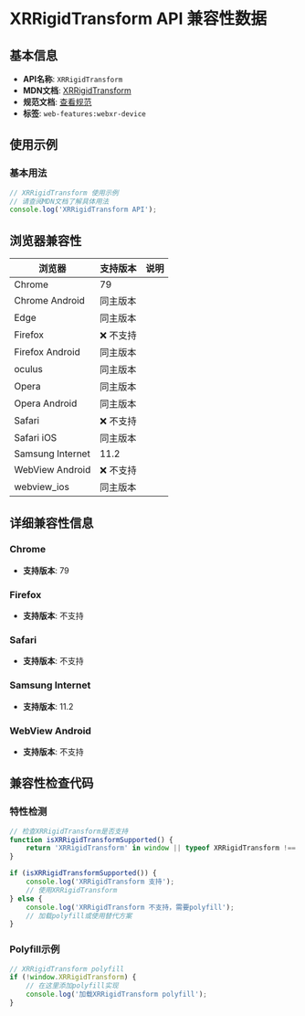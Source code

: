 # XRRigidTransform API 兼容性数据

## 基本信息

- **API名称**: `XRRigidTransform`
- **MDN文档**: [XRRigidTransform](https://developer.mozilla.org/docs/Web/API/XRRigidTransform)
- **规范文档**: [查看规范](https://immersive-web.github.io/webxr/#xrrigidtransform-interface)
- **标签**: `web-features:webxr-device`

## 使用示例

### 基本用法

```javascript
// XRRigidTransform 使用示例
// 请查阅MDN文档了解具体用法
console.log('XRRigidTransform API');
```

## 浏览器兼容性

| 浏览器 | 支持版本 | 说明 |
|--------|----------|------|
| Chrome | 79 |  |
| Chrome Android | 同主版本 |  |
| Edge | 同主版本 |  |
| Firefox | ❌ 不支持 |  |
| Firefox Android | 同主版本 |  |
| oculus | 同主版本 |  |
| Opera | 同主版本 |  |
| Opera Android | 同主版本 |  |
| Safari | ❌ 不支持 |  |
| Safari iOS | 同主版本 |  |
| Samsung Internet | 11.2 |  |
| WebView Android | ❌ 不支持 |  |
| webview_ios | 同主版本 |  |

## 详细兼容性信息

### Chrome

- **支持版本**: 79

### Firefox

- **支持版本**: 不支持

### Safari

- **支持版本**: 不支持

### Samsung Internet

- **支持版本**: 11.2

### WebView Android

- **支持版本**: 不支持

## 兼容性检查代码

### 特性检测

```javascript
// 检查XRRigidTransform是否支持
function isXRRigidTransformSupported() {
    return 'XRRigidTransform' in window || typeof XRRigidTransform !== 'undefined';
}

if (isXRRigidTransformSupported()) {
    console.log('XRRigidTransform 支持');
    // 使用XRRigidTransform
} else {
    console.log('XRRigidTransform 不支持，需要polyfill');
    // 加载polyfill或使用替代方案
}
```

### Polyfill示例

```javascript
// XRRigidTransform polyfill
if (!window.XRRigidTransform) {
    // 在这里添加polyfill实现
    console.log('加载XRRigidTransform polyfill');
}
```

